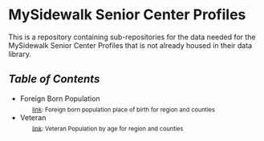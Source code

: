 # **MySidewalk Senior Center Profiles**

This is a repository containing sub-repositories for the data needed for the MySidewalk Senior Center Profiles that is not already housed in their data library.

## *Table of Contents*  
+ Foreign Born Population  
&nbsp;&nbsp;&nbsp;&nbsp;&nbsp;&nbsp;<sub><a href="https://github.com/Greater-Nashville-Regional-Council/Aging-and-Disability/tree/main/2.%20Senior%20Centers%20MySidewalk%20Profiles/Foreign%20Born%20Population">link</a>: Foreign born population place of birth for region and counties</sub>
+ Veteran  
&nbsp;&nbsp;&nbsp;&nbsp;&nbsp;&nbsp;<sub><a href="https://github.com/Greater-Nashville-Regional-Council/Aging-and-Disability/tree/main/2.%20Senior%20Centers%20MySidewalk%20Profiles/Veteran%20Population">link</a>: Veteran Population by age for region and counties</sub>
